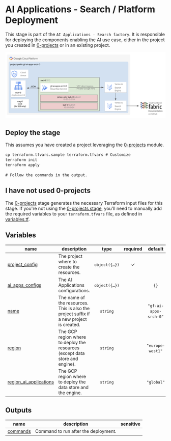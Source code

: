 # AI Applications - Search / Platform Deployment

This stage is part of the `AI Applications - Search factory`.
It is responsible for deploying the components enabling the AI use case, either in the project you created in [0-projects](../0-projects) or in an existing project.

![Architecture Diagram](../diagram.png)

## Deploy the stage

This assumes you have created a project leveraging the [0-projects](../0-projects) module.

```shell
cp terraform.tfvars.sample terraform.tfvars # Customize
terraform init
terraform apply

# Follow the commands in the output.
```

## I have not used 0-projects

The [0-projects](../0-projects) stage generates the necessary Terraform input files for this stage. If you're not using the [0-projects stage](../0-projects), you'll need to manually add the required variables to your `terraform.tfvars` file, as defined in [variables.tf](./variables.tf).
<!-- BEGIN TFDOC -->
## Variables

| name | description | type | required | default |
|---|---|:---:|:---:|:---:|
| [project_config](variables.tf#L39) | The project where to create the resources. | <code title="object&#40;&#123;&#10;  id     &#61; string&#10;  number &#61; string&#10;&#125;&#41;">object&#40;&#123;&#8230;&#125;&#41;</code> | ✓ |  |
| [ai_apps_configs](variables.tf#L15) | The AI Applications configurations. | <code title="object&#40;&#123;&#10;  target_sites &#61; optional&#40;map&#40;object&#40;&#123;&#10;    provided_uri_pattern &#61; string&#10;    exact_match          &#61; optional&#40;bool, false&#41;&#10;    type                 &#61; optional&#40;string, &#34;INCLUDE&#34;&#41;&#10;    &#125;&#41;&#41;, &#123;&#10;    fabric-docs &#61; &#123;&#10;      provided_uri_pattern &#61; &#34;github.com&#47;GoogleCloudPlatform&#47;cloud-foundation-fabric&#47;&#42;&#34;&#10;    &#125;&#10;  &#125;&#41;&#10;&#125;&#41;">object&#40;&#123;&#8230;&#125;&#41;</code> |  | <code>&#123;&#125;</code> |
| [name](variables.tf#L32) | The name of the resources. This is also the project suffix if a new project is created. | <code>string</code> |  | <code>&#34;gf-ai-apps-srch-0&#34;</code> |
| [region](variables.tf#L48) | The GCP region where to deploy the resources (except data store and engine). | <code>string</code> |  | <code>&#34;europe-west1&#34;</code> |
| [region_ai_applications](variables.tf#L55) | The GCP region where to deploy the data store and the engine. | <code>string</code> |  | <code>&#34;global&#34;</code> |

## Outputs

| name | description | sensitive |
|---|---|:---:|
| [commands](outputs.tf#L20) | Command to run after the deployment. |  |
<!-- END TFDOC -->
